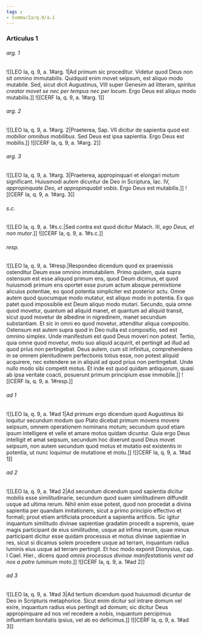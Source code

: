 ```yaml
---
tags : 
- Summa/Ia/q.9/a.1
---
```


### Articulus 1

###### arg. 1
![[LEO Ia, q. 9, a. 1#arg. 1|Ad primum sic proceditur. Videtur quod Deus non sit omnino immutabilis. Quidquid enim movet seipsum, est aliquo modo mutabile. Sed, sicut dicit Augustinus, VIII super Genesim ad litteram, *spiritus creator movet se nec per tempus nec per locum*. Ergo Deus est aliquo modo mutabilis.]]
![[CERF Ia, q. 9, a. 1#arg. 1]]

###### arg. 2
![[LEO Ia, q. 9, a. 1#arg. 2|Praeterea, Sap. VII dicitur de sapientia quod est *mobilior omnibus mobilibus*. Sed Deus est ipsa sapientia. Ergo Deus est mobilis.]]
![[CERF Ia, q. 9, a. 1#arg. 2]]

###### arg. 3
![[LEO Ia, q. 9, a. 1#arg. 3|Praeterea, appropinquari et elongari motum significant. Huiusmodi autem dicuntur de Deo in Scriptura, Iac. IV, *appropinquate Deo, et appropinquabit vobis*. Ergo Deus est mutabilis.]]
![[CERF Ia, q. 9, a. 1#arg. 3]]

###### s.c.
![[LEO Ia, q. 9, a. 1#s.c.|Sed contra est quod dicitur Malach. III, *ego Deus, et non mutor*.]]
![[CERF Ia, q. 9, a. 1#s.c.]]

###### resp.
![[LEO Ia, q. 9, a. 1#resp.|Respondeo dicendum quod ex praemissis ostenditur Deum esse omnino immutabilem. Primo quidem, quia supra ostensum est esse aliquod primum ens, quod Deum dicimus, et quod huiusmodi primum ens oportet esse purum actum absque permixtione alicuius potentiae, eo quod potentia simpliciter est posterior actu. Omne autem quod quocumque modo mutatur, est aliquo modo in potentia. Ex quo patet quod impossibile est Deum aliquo modo mutari. Secundo, quia omne quod movetur, quantum ad aliquid manet, et quantum ad aliquid transit, sicut quod movetur de albedine in nigredinem, manet secundum substantiam. Et sic in omni eo quod movetur, attenditur aliqua compositio. Ostensum est autem supra quod in Deo nulla est compositio, sed est omnino simplex. Unde manifestum est quod Deus moveri non potest. Tertio, quia omne quod movetur, motu suo aliquid acquirit, et pertingit ad illud ad quod prius non pertingebat. Deus autem, cum sit infinitus, comprehendens in se omnem plenitudinem perfectionis totius esse, non potest aliquid acquirere, nec extendere se in aliquid ad quod prius non pertingebat. Unde nullo modo sibi competit motus. Et inde est quod quidam antiquorum, quasi ab ipsa veritate coacti, posuerunt primum principium esse immobile.]]
![[CERF Ia, q. 9, a. 1#resp.]]

###### ad 1
![[LEO Ia, q. 9, a. 1#ad 1|Ad primum ergo dicendum quod Augustinus ibi loquitur secundum modum quo Plato dicebat primum movens movere seipsum, omnem operationem nominans motum; secundum quod etiam ipsum intelligere et velle et amare motus quidam dicuntur. Quia ergo Deus intelligit et amat seipsum, secundum hoc dixerunt quod Deus movet seipsum, non autem secundum quod motus et mutatio est existentis in potentia, ut nunc loquimur de mutatione et motu.]]
![[CERF Ia, q. 9, a. 1#ad 1]]

###### ad 2
![[LEO Ia, q. 9, a. 1#ad 2|Ad secundum dicendum quod sapientia dicitur mobilis esse similitudinarie, secundum quod suam similitudinem diffundit usque ad ultima rerum. Nihil enim esse potest, quod non procedat a divina sapientia per quandam imitationem, sicut a primo principio effectivo et formali; prout etiam artificiata procedunt a sapientia artificis. Sic igitur inquantum similitudo divinae sapientiae gradatim procedit a supremis, quae magis participant de eius similitudine, usque ad infima rerum, quae minus participant dicitur esse quidam processus et motus divinae sapientiae in res, sicut si dicamus solem procedere usque ad terram, inquantum radius luminis eius usque ad terram pertingit. Et hoc modo exponit Dionysius, cap. I Cael. Hier., dicens quod *omnis processus divinae manifestationis venit ad nos a patre luminum moto*.]]
![[CERF Ia, q. 9, a. 1#ad 2]]

###### ad 3
![[LEO Ia, q. 9, a. 1#ad 3|Ad tertium dicendum quod huiusmodi dicuntur de Deo in Scripturis metaphorice. Sicut enim dicitur sol intrare domum vel exire, inquantum radius eius pertingit ad domum; sic dicitur Deus appropinquare ad nos vel recedere a nobis, inquantum percipimus influentiam bonitatis ipsius, vel ab eo deficimus.]]
![[CERF Ia, q. 9, a. 1#ad 3]]

